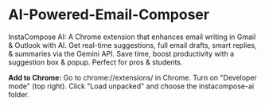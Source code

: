 # AI-Powered-Email-Composer
InstaCompose AI: A Chrome extension that enhances email writing in Gmail &amp; Outlook with AI. Get real-time suggestions, full email drafts, smart replies, &amp; summaries via the Gemini API. Save time, boost productivity with a suggestion box &amp; popup. Perfect for pros &amp; students.

**Add to Chrome:**
Go to chrome://extensions/ in Chrome.
Turn on "Developer mode" (top right).
Click "Load unpacked" and choose the instacompose-ai folder.
